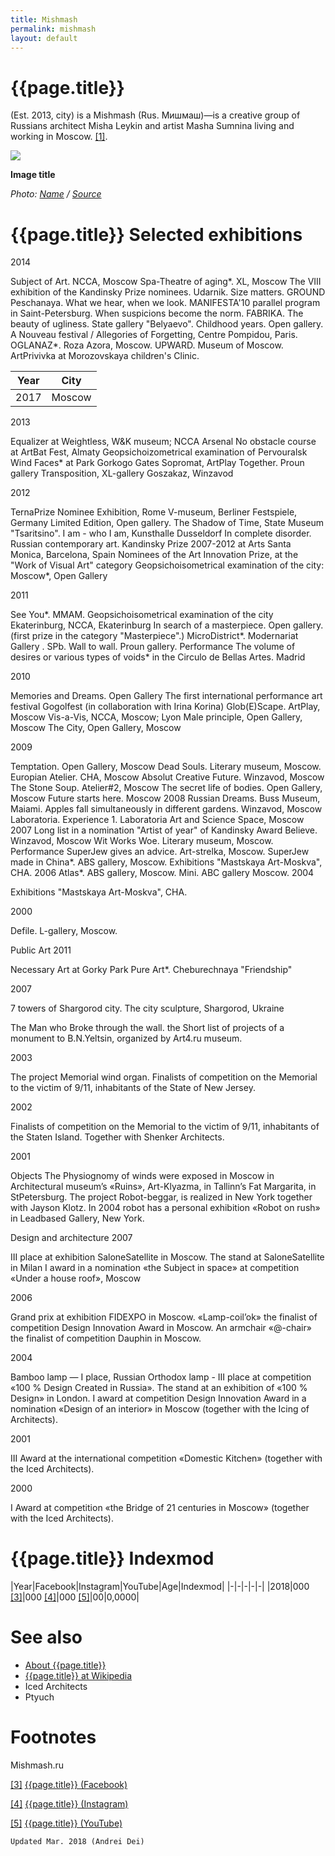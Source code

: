 ```yaml
---
title: Mishmash
permalink: mishmash
layout: default
---
```


# {{page.title}}

(Est. 2013, city) is a Mishmash (Rus. Мишмаш)—is a creative group of Russians architect Misha Leykin and artist Masha Sumnina living and working in Moscow.  <span id="a1">[\[1\]](#f1)</span>.

![](/encyclopedia/images/{{page.permalink}}.jpg)

**Image title**

*Photo: [Name](index) / [Source](index)*

# {{page.title}} Selected exhibitions
2014

Subject of Art. NCCA, Moscow
Spa-Theatre of aging*. XL, Moscow
The VIII exhibition of the Kandinsky Prize nominees. Udarnik.
Size matters. GROUND Peschanaya.
What we hear, when we look. MANIFESTA'10 parallel program in Saint-Petersburg.
When suspicions become the norm. FABRIKA.
The beauty of ugliness. State gallery "Belyaevo".
Childhood years. Open gallery.
A Nouveau festival / Allegories of Forgetting, Centre Pompidou, Paris.
OGLANAZ*. Roza Azora, Moscow.
UPWARD. Museum of Moscow.
ArtPrivivka at Morozovskaya children's Clinic.

|Year|City|
|-|-|
|2017|Moscow|

2013

Equalizer at Weightless, W&K museum; NCCA Arsenal
No obstacle course at ArtBat Fest, Almaty
Geopsichoizometrical examination of Pervouralsk
Wind Faces* at Park Gorkogo Gates
Sopromat, ArtPlay
Together. Proun gallery
Transposition, XL-gallery
Goszakaz, Winzavod

2012

TernaPrize Nominee Exhibition, Rome
V-museum, Berliner Festspiele, Germany
Limited Edition, Open gallery.
The Shadow of Time, State Museum "Tsaritsino".
I am - who I am, Kunsthalle Dusseldorf
In complete disorder. Russian contemporary art. Kandinsky Prize 2007-2012
at Arts Santa Monica, Barcelona, Spain
Nominees of the Art Innovation Prize,
at the "Work of Visual Art" category
Geopsichoisometrical examination of the city: Moscow*, Open Gallery

2011

See You*. ММАМ.
Geopsichoisometrical examination of the city Ekaterinburg, NCCA, Ekaterinburg
In search of a masterpiece. Open gallery.
(first prize in the category "Masterpiece".)
MicroDistrict*. Modernariat Gallery . SPb.
Wall to wall. Proun gallery.
Performance The volume of desires or various types of voids* in the Circulo de Bellas Artes. Madrid

2010

Memories and Dreams. Open Gallery
The first international performance art festival
Gogolfest (in collaboration with Irina Korina)
Glob(E)Scape. ArtPlay, Moscow
Vis-a-Vis, NCCA, Moscow; Lyon
Male principle, Open Gallery, Moscow
The Сity, Open Gallery, Moscow

2009

Temptation. Open Gallery, Moscow
Dead Souls. Literary museum, Moscow.
Europian Atelier. CHA, Moscow
Absolut Creative Future. Winzavod, Moscow
The Stone Soup. Atelier#2, Moscow
The secret life of bodies. Open Gallery, Moscow
Future starts here. Moscow
2008
Russian Dreams. Buss Museum, Мaiami.
Apples fall simultaneously in different gardens. Winzavod, Moscow
Laboratoria. Experience 1. Laboratoria Art and Science Space, Moscow
2007
Long list in a nomination "Artist of year" of Kandinsky Award
Believe. Winzavod, Moscow
Wit Works Woe. Literary museum, Moscow.
Performance SuperJew gives an advice. Art-strelka, Moscow.
SuperJew made in China*. ABS gallery, Moscow.
Exhibitions "Mastskaya Art-Moskva", CHA.
2006
Atlas*. ABS gallery, Moscow.
Mini. ABC gallery Moscow.
2004

Exhibitions "Mastskaya Art-Moskva", CHA.

2000

Defile. L-gallery, Moscow.

Public Art
2011

Necessary Art at Gorky Park
Pure Art*. Cheburechnaya "Friendship"

2007

7 towers of Shargorod city. The city sculpture, Shargorod, Ukraine

The Man who Broke through the wall. the Short list of projects of a monument to B.N.Yeltsin, organized by Art4.ru museum.

2003

The project Memorial wind organ. Finalists of competition on the Memorial to the victim of 9/11, inhabitants of the State of New Jersey.

2002

Finalists of competition on the Memorial to the victim of 9/11, inhabitants of the Staten Island. Together with Shenker Architects.

2001

Objects The Physiognomy of winds were exposed in Moscow in Architectural museum’s «Ruins», Art-Klyazma, in Tallinn’s Fat Margarita, in StPetersburg.
The project Robot-beggar, is realized in New York together with Jayson Klotz. In 2004 robot has a personal exhibition «Robot on rush» in Leadbased Gallery, New York.

Design and architecture
2007

III place at exhibition SaloneSatellite in Moscow. The stand at SaloneSatellite in Milan
I award in a nomination «the Subject in space» at competition «Under a house roof», Moscow

2006

Grand prix at exhibition FIDEXPO in Moscow. «Lamp-coil’ok» the finalist of competition Design Innovation Award in Moscow. An armchair «@-chair» the finalist of competition Dauphin in Moscow.

2004

Bamboo lamp — I place, Russian Orthodox lamp - III place at competition «100 % Design Created in Russia».
The stand at an exhibition of «100 % Design» in London.
I award at competition Design Innovation Award in a nomination «Design of an interior» in Moscow (together with the Icing of Architects).

2001

III Award at the international competition «Domestic Kitchen» (together with the Iced Architects).

2000

I Award at competition «the Bridge of 21 centuries in Moscow» (together with the Iced Architects).

# {{page.title}} Indexmod

|Year|Facebook|Instagram|YouTube|Age|Indexmod|
|-|-|-|-|-|
|2018|000 <span id="a3">[\[3\]](#f3)</span>|000 <span id="a4">[\[4\]](#f4)</span>|000 <span id="a5">[\[5\]](#f5)</span>|00|0,0000|


# See also

+ [About {{page.title}}](index)
+ [{{page.title}} at Wikipedia](index)
+ Iced Architects
+ Ptyuch

# Footnotes

Mishmash.ru

[[3]](#a3) <span id="f3"></span> [{{page.title}} (Facebook)](index)

[[4]](#a4) <span id="f4"></span> [{{page.title}} (Instagram)](index)

[[5]](#a5) <span id="f5"></span> [{{page.title}} (YouTube)](index)

`Updated Mar. 2018 (Andrei Dei)`
